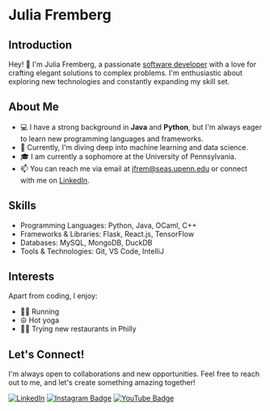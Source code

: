 # Julia Fremberg

## Introduction

Hey! 👋 I'm Julia Fremberg, a passionate [software developer](https://www.linkedin.com/in/juliafremberg/) with a love for crafting elegant solutions to complex problems. I'm enthusiastic about exploring new technologies and constantly expanding my skill set.

## About Me

- 💻 I have a strong background in **Java** and **Python**, but I'm always eager to learn new programming languages and frameworks.
- 🌱 Currently, I'm diving deep into machine learning and data science.
- 🎓 I am currently a sophomore at the University of Pennsylvania.
- 📫 You can reach me via email at [jfrem@seas.upenn.edu](mailto:jfrem@seas.upenn.edu) or connect with me on [LinkedIn](https://www.linkedin.com/in/juliafremberg/).

## Skills

- Programming Languages: Python, Java, OCaml, C++
- Frameworks & Libraries: Flask, React.js, TensorFlow
- Databases: MySQL, MongoDB, DuckDB
- Tools & Technologies: Git, VS Code, IntelliJ

## Interests

Apart from coding, I enjoy:
- 🏃‍♀️ Running
- ☮️ Hot yoga
- 👩‍🍳 Trying new restaurants in Philly

## Let's Connect!

I'm always open to collaborations and new opportunities. Feel free to reach out to me, and let's create something amazing together!

[![LinkedIn](https://img.shields.io/badge/-Julia%20Fremberg-blue?style=flat-square&logo=LinkedIn&logoColor=white&link=https://www.linkedin.com/in/juliafremberg/)](https://www.linkedin.com/in/juliafremberg/)
[![Instagram Badge](https://img.shields.io/badge/-juliafremberg-e4405f?style=flat-square&logo=Instagram&logoColor=white&link=https://www.instagram.com/juliafremberg/)](https://www.instagram.com/juliafremberg/)
[![YouTube Badge](https://img.shields.io/badge/-JuliaFremberg-red?style=flat-square&logo=Youtube&logoColor=white&link=https://www.youtube.com/@juliafremberg)](https://www.youtube.com/@juliafremberg)
